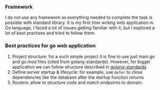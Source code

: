 ### Framework
I do not use any framework as everything needed to complete the task is possible with standard library.
It is my first time writing web application in Go language, I faced a lot of issues getting familiar with it, but I explored a lot of best practises and tried to follow them.

### Best practices for go web application
1) Project structure: for a such simple project it is fine to use just main.go and go.mod files (cited from golang-standards). However, for bigger application we can follow structure described in [golang-standards](https://github.com/golang-standards/project-layout)
2) Define server startup & lifecycle: for example, use `defer` to close dependencies like the database after the startup function returns
3) Routers: allow to structure code and match endpoints to domain.